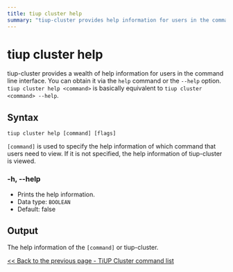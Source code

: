 ```yaml
---
title: tiup cluster help
summary: "tiup-cluster provides help information for users in the command line interface. Use the `help` command or `--help` option to access it. Specify `[command]` to view help information for a specific command. The output is the help information of the specified command or tiup-cluster."
---
```


# tiup cluster help

tiup-cluster provides a wealth of help information for users in the command line interface. You can obtain it via the `help` command or the `--help` option. `tiup cluster help <command>` is basically equivalent to `tiup cluster <command> --help`.

## Syntax

```shell
tiup cluster help [command] [flags]
```

`[command]` is used to specify the help information of which command that users need to view. If it is not specified, the help information of tiup-cluster is viewed.

### -h, --help

- Prints the help information.
- Data type: `BOOLEAN`
- Default: false

## Output

The help information of the `[command]` or tiup-cluster.

[<< Back to the previous page - TiUP Cluster command list](/tiup/tiup-component-cluster.md#command-list)
